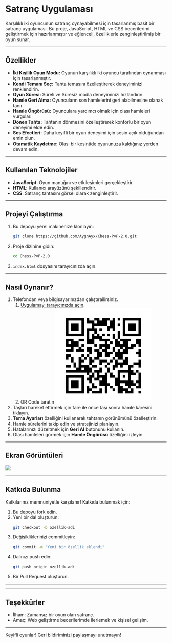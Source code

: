 # Satranç Uygulaması

Karşılıklı iki oyuncunun satranç oynayabilmesi için tasarlanmış basit bir satranç uygulaması. Bu proje, JavaScript, HTML ve CSS becerilerimi geliştirmek için hazırlanmıştır ve eğlenceli, özelliklerle zenginleştirilmiş bir oyun sunar.

---

## Özellikler

- **İki Kışilik Oyun Modu:** Oyunun karşılıklı iki oyuncu tarafından oynanması için tasarlanmıştır.
- **Kendi Temanı Seç:** Tahta temasını özelleştirerek deneyiminizi renklendirin.
- **Oyun Süresi:** Süreli ve Süresiz modla deneyiminizi hızlandırın.
- **Hamle Geri Alma:** Oyuncuların son hamlelerini geri alabilmesine olanak tanır.
- **Hamle Öngörüsü:** Oyunculara yardımcı olmak için olası hamleleri vurgular.
- **Dönen Tahta:** Tahtanın dönmesini özelleştirerek konforlu bir oyun deneyimi elde edin.
- **Ses Efectleri:** Daha keyifli bir oyun deneyimi için sesin açık olduğundan emin olun.
- **Otamatik Kaydetme:** Olası bir kesintide oyununuza kaldığınız yerden devam edin.

---

## Kullanılan Teknolojiler

- **JavaScript**: Oyun mantığını ve etkileşimleri gerçekleştirir.
- **HTML**: Kullanıcı arayüzünü şekillendirir.
- **CSS**: Satranç tahtasını görsel olarak zenginleştirir.

---

## Projeyi Çalıştırma

1. Bu depoyu yerel makinenize klonlayın:
   ```bash
   git clone https://github.com/AygnAyx/Chess-PvP-2.0.git
   ```
2. Proje dizinine gidin:
   ```bash
   cd Chess-PvP-2.0
   ```
3. `index.html` dosyasını tarayıcınızda açın.

---

## Nasıl Oynanır?

1. Telefondan veya bilgisayarınızdan çalıştırailirsiniz.
   1. [Uygulamayı tarayıcınızda açın](https://aygnayx.github.io/Chess-PvP-2.0/).
   2. QR Code taratın
      ![](https://github.com/AygnAyx/Chess-PvP-2.0/blob/main/qrcode.png)
2. Taşları hareket ettirmek için fare ile önce taşı sonra hamle karesini tıklayın.
3. **Tema Ayarları** özelliğini kullanarak tahtanın görünümünü özelleştirin.
4. Hamle sürelerini takip edin ve stratejinizi planlayın.
5. Hatalarınızı düzeltmek için **Geri Al** butonunu kullanın.
6. Olası hamleleri görmek için **Hamle Öngörüsü** özelliğini izleyin.

---

## Ekran Görüntüleri

![](https://github.com/AygnAyx/Chess-PvP-2.0/blob/main/ChessPvP.gif)

---

## Katkıda Bulunma

Katkılarınız memnuniyetle karşılanır! Katkıda bulunmak için:

1. Bu depoyu fork edin.
2. Yeni bir dal oluşturun:
   ```bash
   git checkout -b ozellik-adi
   ```
3. Değişikliklerinizi commitleyin:
   ```bash
   git commit -m "Yeni bir özellik eklendi"
   ```
4. Dalınızı push edin:
   ```bash
   git push origin ozellik-adi
   ```
5. Bir Pull Request oluşturun.

---

---

## Teşekkürler

- İlham: Zamansız bir oyun olan satranç.
- Amaç: Web geliştirme becerilerimde ilerlemek ve kişisel gelişim.

---

Keyifli oyunlar! Geri bildiriminizi paylaşmayı unutmayın!
